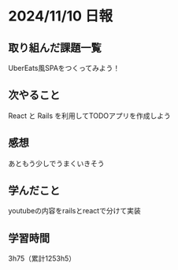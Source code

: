 # 2024/11/10 日報
## 取り組んだ課題一覧
UberEats風SPAをつくってみよう！
## 次やること
React と Rails を利用してTODOアプリを作成しよう

## 感想
あともう少しでうまくいきそう


## 学んだこと
youtubeの内容をrailsとreactで分けて実装


## 学習時間
3h75（累計1253h5）
